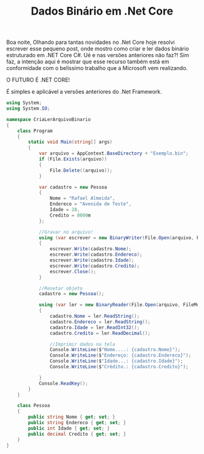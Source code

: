 ﻿---
title: "Dados Binário em .Net Core"
comments: false
excerpt_separator: "Ler mais"
categories:
  - CSharp
tags:
  - CSharp
---

Boa noite,
Olhando para tantas novidades no .Net Core hoje resolvi escrever esse pequeno post, onde mostro como criar e ler dados binário estruturado em .NET Core C#.
Ué e nas versões anteriores não faz?!
Sim faz, a intenção aqui é mostrar que esse recurso também está em conformidade com o belíssimo trabalho que a Microsoft vem realizando.

O FUTURO É .NET CORE!

É simples e aplicável a versões anteriores do .Net Framework.

```csharp
using System;
using System.IO;

namespace CriaLerArquivoBinario
{
    class Program
    {
        static void Main(string[] args)
        {
            var arquivo = AppContext.BaseDirectory + "Exemplo.bin";
            if (File.Exists(arquivo))
			{
			    File.Delete((arquivo));
			}

            var cadastro = new Pessoa
            {
                Nome = "Rafael Almeida",
                Endereco = "Avenida de Teste",
                Idade = 28,
                Credito = 8000m
            };

            //Gravar no arquivo!
            using (var escrever = new BinaryWriter(File.Open(arquivo, FileMode.Create)))
            {
                escrever.Write(cadastro.Nome);
                escrever.Write(cadastro.Endereco);
                escrever.Write(cadastro.Idade);
                escrever.Write(cadastro.Credito);
                escrever.Close();
            }

            //Resetar objeto
            cadastro = new Pessoa();

            using (var ler = new BinaryReader(File.Open(arquivo, FileMode.Open)))
            {
                cadastro.Nome = ler.ReadString();
                cadastro.Endereco = ler.ReadString();
                cadastro.Idade = ler.ReadInt32();
                cadastro.Credito = ler.ReadDecimal();

                //Imprimir dados na tela
                Console.WriteLine($"Nome....: {cadastro.Nome}");
                Console.WriteLine($"Endereço: {cadastro.Endereco}");
                Console.WriteLine($"Idade...: {cadastro.Idade}");
                Console.WriteLine($"Crédito.: {cadastro.Credito}");

            }
            Console.ReadKey();
        }
    }

    class Pessoa
    {
        public string Nome { get; set; }
        public string Endereco { get; set; }
        public int Idade { get; set; }
        public decimal Credito { get; set; }
    }
}

```
